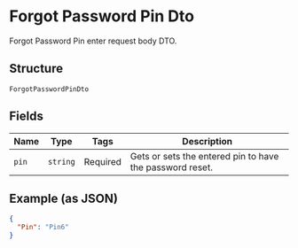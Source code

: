 
# Forgot Password Pin Dto

Forgot Password Pin enter request body DTO.

## Structure

`ForgotPasswordPinDto`

## Fields

| Name | Type | Tags | Description |
|  --- | --- | --- | --- |
| `pin` | `string` | Required | Gets or sets the entered pin to have the password reset. |

## Example (as JSON)

```json
{
  "Pin": "Pin6"
}
```

